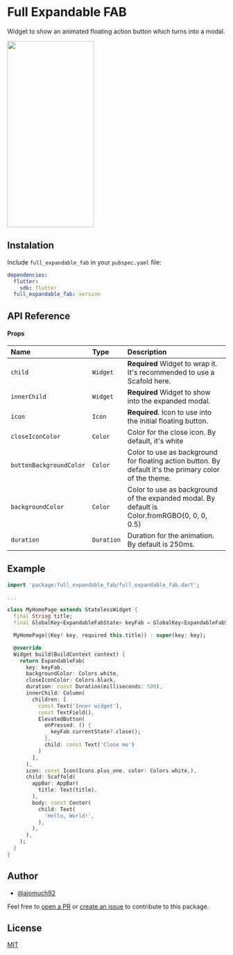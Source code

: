 
# Full Expandable FAB

Widget to show an animated floating action button which turns into a modal.

<img src="https://raw.githubusercontent.com/ajomuch92/full_expandable_fab/main/demo.gif" width="200" height="429"/>




## Instalation
Include `full_expandable_fab` in your `pubspec.yaml` file:

```yaml
dependencies:
  flutter:
    sdk: flutter
  full_expandable_fab: version
```
## API Reference

#### Props


| Name | Type     | Description                |
| :-------- | :------- | :------------------------- |
| `child`      | `Widget` | **Required** Widget to wrap it. It's recommended to use a Scafold here. |
| `innerChild`      | `Widget` | **Required** Widget to show into the expanded modal. |
| `icon`      | `Icon` | **Required**. Icon to use into the initial floating button. |
| `closeIconColor`      | `Color` |  Color for the close icon. By default, it's white |
| `buttonBackgroundColor`      | `Color` | Color to use as background for floating action button. By default it's the primary color of the theme. |
| `backgroundColor`      | `Color` | Color to use as background of the expanded modal. By default is  Color.fromRGBO(0, 0, 0, 0.5) |
| `duration`      | `Duration` | Duration for the animation. By default is 250ms. |




## Example

```dart
import 'package:full_expandable_fab/full_expandable_fab.dart';

...

class MyHomePage extends StatelessWidget {
  final String title;
  final GlobalKey<ExpandableFabState> keyFab = GlobalKey<ExpandableFabState>();

  MyHomePage({Key? key, required this.title}) : super(key: key);

  @override
  Widget build(BuildContext context) {
    return ExpandableFab(
      key: keyFab,
      backgroundColor: Colors.white,
      closeIconColor: Colors.black,
      duration: const Duration(milliseconds: 500),
      innerChild: Column(
        children: [
          const Text('Inner widget'),
          const TextField(),
          ElevatedButton(
            onPressed: () {
              keyFab.currentState?.close();
            }, 
            child: const Text('Close me')
          )
        ],
      ),
      icon: const Icon(Icons.plus_one, color: Colors.white,),
      child: Scaffold(
        appBar: AppBar(
          title: Text(title),
        ),
        body: const Center(
          child: Text(
            'Hello, World!',
          ),
        ),
      ),
    );
  }
}
```



## Author

- [@ajomuch92](https://www.github.com/ajomuch92)

Feel free to [open a PR](https://github.com/ajomuch92/full_expandable_fab/pulls) or [create an issue](https://github.com/ajomuch92/full_expandable_fab/issues) to contribute to this package.


## License

[MIT](https://github.com/ajomuch92/full_expandable_fab/blob/main/LICENSE)

